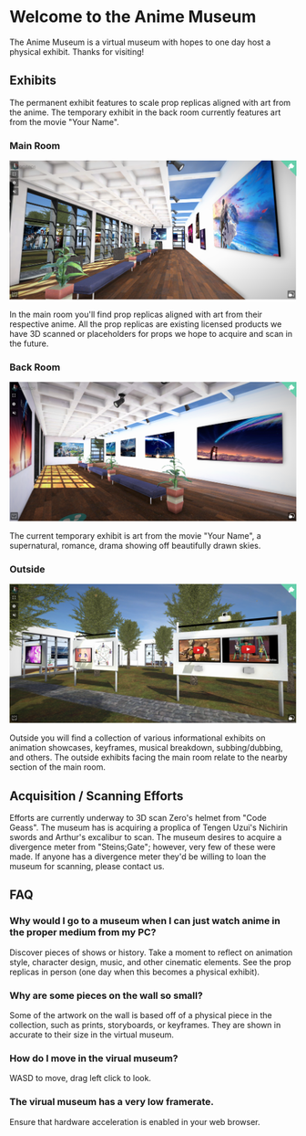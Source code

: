 # Welcome to the Anime Museum

The Anime Museum is a virtual museum with hopes to one day host a physical exhibit. Thanks for visiting!

## Exhibits

The permanent exhibit features to scale prop replicas aligned with art from the anime. The temporary exhibit in the back room currently features art from the movie "Your Name".

### Main Room

![main room](https://github.com/pham-andrew/anime.museum/blob/main/public/main.PNG?)

In the main room you'll find prop replicas aligned with art from their respective anime. All the prop replicas are existing licensed products we have 3D scanned or placeholders for props we hope to acquire and scan in the future.

### Back Room

![back room](https://github.com/pham-andrew/anime.museum/blob/main/public/back.PNG?)

The current temporary exhibit is art from the movie "Your Name", a supernatural, romance, drama showing off beautifully drawn skies.

### Outside

![outside](https://github.com/pham-andrew/anime.museum/blob/main/public/outside.PNG?)

Outside you will find a collection of various informational exhibits on animation showcases, keyframes, musical breakdown, subbing/dubbing, and others. The outside exhibits facing the main room relate to the nearby section of the main room.

## Acquisition / Scanning Efforts

Efforts are currently underway to 3D scan Zero's helmet from "Code Geass". The museum has is acquiring a proplica of Tengen Uzui's Nichirin swords and Arthur's excalibur to scan. The museum desires to acquire a divergence meter from "Steins;Gate"; however, very few of these were made. If anyone has a divergence meter they'd be willing to loan the museum for scanning, please contact us.

## FAQ

### Why would I go to a museum when I can just watch anime in the proper medium from my PC?
Discover pieces of shows or history. Take a moment to reflect on animation style, character design, music, and other cinematic elements. See the prop replicas in person (one day when this becomes a physical exhibit).

### Why are some pieces on the wall so small?
Some of the artwork on the wall is based off of a physical piece in the collection, such as prints, storyboards, or keyframes. They are shown in accurate to their size in the virtual museum.

### How do I move in the virual museum?
WASD to move, drag left click to look.

### The virual museum has a very low framerate.
Ensure that hardware acceleration is enabled in your web browser.
